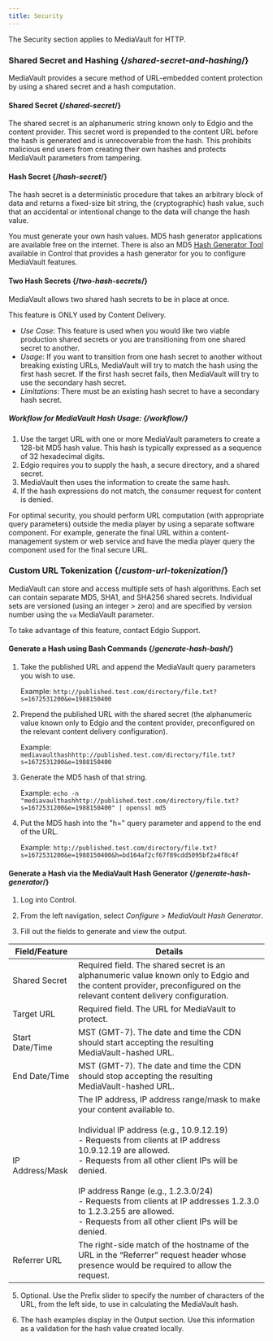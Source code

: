 ```yaml
---
title: Security
---
```

The Security section applies to MediaVault for HTTP.

### Shared Secret and Hashing  {/*shared-secret-and-hashing*/}
MediaVault provides a secure method of URL-embedded content protection by using a shared secret and a hash computation.

#### Shared Secret  {/*shared-secret*/}
The shared secret is an alphanumeric string known only to Edgio and the content provider. This secret word is prepended to the content URL before the hash is generated and is unrecoverable from the hash. This prohibits malicious end users from creating their own hashes and protects MediaVault parameters from tampering.

#### Hash Secret  {/*hash-secret*/}
The hash secret is a deterministic procedure that takes an arbitrary block of data and returns a fixed-size bit string, the (cryptographic) hash value, such that an accidental or intentional change to the data will change the hash value.

You must generate your own hash values. MD5 hash generator applications are available free on the internet. There is also an MD5 [Hash Generator Tool](/delivery/control/configure/mediavault_hash_generator) available in Control that provides a hash generator for you to configure MediaVault features.

#### Two Hash Secrets  {/*two-hash-secrets*/}
MediaVault allows two shared hash secrets to be in place at once.

<Callout type="info">This feature is ONLY used by Content Delivery.</Callout>

- *Use Case*: This feature is used when you would like two viable production shared secrets or you are transitioning from one shared secret to another.
- *Usage*: If you want to transition from one hash secret to another without breaking existing URLs, MediaVault will try to match the hash using the first hash secret. If the first hash secret fails, then MediaVault will try to use the secondary hash secret.
- *Limitations*: There must be an existing hash secret to have a secondary hash secret.

##### Workflow for MediaVault Hash Usage:  {/*workflow*/}
1. Use the target URL with one or more MediaVault parameters to create a 128-bit MD5 hash value. This hash is typically expressed as a sequence of 32 hexadecimal digits.
2. Edgio requires you to supply the hash, a secure directory, and a shared secret.
3. MediaVault then uses the information to create the same hash.
4. If the hash expressions do not match, the consumer request for content is denied.

For optimal security, you should perform URL computation (with appropriate query parameters) outside the media player by using a separate software component. For example, generate the final URL within a content-management system or web service and have the media player query the component used for the final secure URL.

### Custom URL Tokenization  {/*custom-url-tokenization*/}
MediaVault can store and access multiple sets of hash algorithms. Each set can contain separate MD5, SHA1, and SHA256 shared secrets. Individual sets are versioned (using an integer \> zero) and are specified by version number using the `va` MediaVault parameter.

To take advantage of this feature, contact Edgio Support.

#### Generate a Hash using Bash Commands  {/*generate-hash-bash*/}
1. Take the published URL and append the MediaVault query parameters you wish to use.

    Example: `http://published.test.com/directory/file.txt?s=1672531200&e=1988150400`

2. Prepend the published URL with the shared secret (the alphanumeric value known only to Edgio and the content provider, preconfigured on the relevant content delivery configuration).

    Example: `mediavaulthashhttp://published.test.com/directory/file.txt?s=1672531200&e=1988150400`

3. Generate the MD5 hash of that string.

    Example: `echo -n "mediavaulthashhttp://published.test.com/directory/file.txt?s=1672531200&e=1988150400" | openssl md5`

4. Put the MD5 hash into the "h=" query parameter and append to the end of the URL.

    Example: `http://published.test.com/directory/file.txt?s=1672531200&e=1988150400&h=bd164af2cf67f89cdd5095bf2a4f8c4f`

#### Generate a Hash via the MediaVault Hash Generator   {/*generate-hash-generator*/}
1.  Log into Control.

2.  From the left navigation, select *Configure* > *MediaVault Hash Generator*.
3.  Fill out the fields to generate and view the output.

| Field/Feature | Details |
| --- | --- |
| Shared Secret | Required field. The shared secret is an alphanumeric value known only to Edgio and the content provider, preconfigured on the relevant content delivery configuration. |
| Target URL | Required field. The URL for MediaVault to protect. |
| Start Date/Time | MST (GMT-7). The date and time the CDN should start accepting the resulting MediaVault-hashed URL. |
| End Date/Time | MST (GMT-7). The date and time the CDN should stop accepting the resulting MediaVault-hashed URL. |
| IP Address/Mask | The IP address, IP address range/mask to make your content available to.<br /><br />Individual IP address (e.g., 10.9.12.19)<br />-   Requests from clients at IP address 10.9.12.19 are allowed.<br />-   Requests from all other client IPs will be denied.<br /><br />IP address Range (e.g., 1.2.3.0/24)<br />-   Requests from clients at IP addresses 1.2.3.0 to 1.2.3.255 are allowed.<br />-   Requests from all other client IPs will be denied. |
| Referrer URL | The right-side match of the hostname of the URL in the “Referrer” request header whose presence would be required to allow the request. |

5.  Optional. Use the Prefix slider to specify the number of characters of the URL, from the left side, to use in calculating the MediaVault hash.

6.  The hash examples display in the Output section. Use this information as a validation for the hash value created locally.
